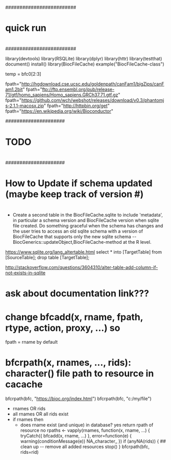 #########################
#
# quick run 
#
#########################

library(devtools)
library(RSQLite)
library(dplyr)
library(httr)
library(testthat)
document()
install()
library(BiocFileCache)
example("BiocFileCache-class")

temp = bfc0[2:3]




fpath="http://hgdownload.cse.ucsc.edu/goldenpath/canFam1/bigZips/canFam1.2bit"
fpath="ftp://ftp.ensembl.org/pub/release-71/gtf/homo_sapiens/Homo_sapiens.GRCh37.71.gtf.gz"
fpath="https://github.com/wch/webshot/releases/download/v0.3/phantomjs-2.1.1-macosx.zip"
fpath="http://httpbin.org/get"
fpath="https://en.wikipedia.org/wiki/Bioconductor"


#####################
#
# TODO
#
#####################

#
# How to Update if schema updated  (maybe keep track of version #)
#

- Create a second table in the BiocFileCache.sqlite to include
  'metadata', in particular a schema version and BiocFileCache version
  when sqlite file created. Do something graceful when the schema has
  changes and the user tries to access an old sqlite schema with a
  version of BiocFileCache that supports only the new sqlite schema --
  BiocGenerics::updateObject,BiocFileCache-method at the R level.

https://www.sqlite.org/lang_altertable.html
select * into [TargetTable] from [SourceTable];
drop table [TargetTable];

http://stackoverflow.com/questions/3604310/alter-table-add-column-if-not-exists-in-sqlite







# ask about documentation link??? 

# change bfcadd(x, rname, fpath, rtype, action, proxy, ...) so
  fpath = rname by default

# bfcrpath(x, rnames, ..., rids): character() file path to resource in cacache


bfcrpath(bfc, "https://bioc.org/index.html")
bfcrpath(bfc, "c:/my/file")

- rnames OR rids
- all rnames OR all rids exist
- if rnames then
  - does rname exist (and unique) in database?
    yes
	return rpath of resource
    no
	rpaths <- vapply(rnames, function(x, rname, ...) {
            tryCatch({
                bfcadd(x, rname, ...)
            }, error=function(e) {
	        warning(conditionMessage(e))
                NA_character_
            })
        if (anyNA(rids)) {
	    ## clean up -- remove all added resources
            stop()
        }
	bfcrpath(bfc, rids=rid)



